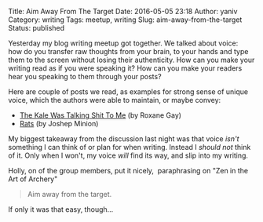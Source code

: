 Title: Aim Away From The Target
Date: 2016-05-05 23:18
Author: yaniv
Category: writing
Tags: meetup, writing
Slug: aim-away-from-the-target
Status: published

Yesterday my blog writing meetup got together. We talked about voice:  
how do you transfer raw thoughts from your brain, to your hands and type
them to the screen without losing their authenticity. How can you make
your writing read as if you were speaking it? How can you make your
readers hear you speaking to them through your posts?

Here are couple of posts we read, as examples for strong sense of unique
voice, which the authors were able to maintain, or maybe convey:

-   [The Kale Was Talking Shit To Me](http://roxanegay.tumblr.com/post/143464148055/the-kale-was-talking-shit-to-me) (by
    Roxane Gay)
-   [Rats](http://www.kinderkamackroad.com/too-cheerful.html?entry=rat) (by
    Joshep Minion)

My biggest takeaway from the discussion last night was that voice
*isn't* something I can think of or plan for when writing. Instead I
*should not* think of it. Only when I won't, my voice *will* find its
way, and slip into my writing.

Holly, on of the group members, put it nicely,  paraphrasing on "Zen in
the Art of Archery"

> Aim away from the target.

If only it was that easy, though...
